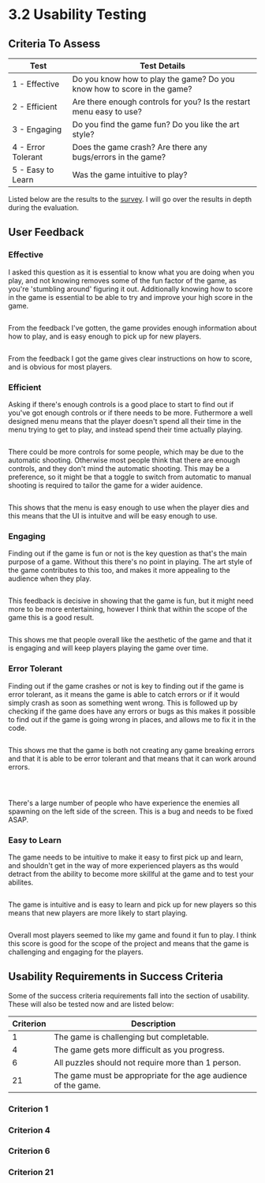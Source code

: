 # 3.2 Usability Testing

## Criteria To Assess

| Test               | Test Details                                                            |
| ------------------ | ----------------------------------------------------------------------- |
| 1 - Effective      | Do you know how to play the game? Do you know how to score in the game? |
| 2 - Efficient      | Are there enough controls for you? Is the restart menu easy to use?     |
| 3 - Engaging       | Do you find the game fun? Do you like the art style?                    |
| 4 - Error Tolerant | Does the game crash? Are there any bugs/errors in the game?             |
| 5 - Easy to Learn  | Was the game intuitive to play?                                         |

Listed below are the results to the [survey](https://www.surveymonkey.co.uk/r/B3YN9N8). I will go over the results in depth during the evaluation.

## User Feedback

### Effective

I asked this question as it is essential to know what you are doing when you play, and not knowing removes some of the fun factor of the game, as you're 'stumbling around' figuring it out. Additionally knowing how to score in the game is essential to be able to try and improve your high score in the game.

<figure><img src="../.gitbook/assets/Screenshot 2022-10-04 at 08.49.35.png" alt=""><figcaption></figcaption></figure>

From the feedback I've gotten, the game provides enough information about how to play, and is easy enough to pick up for new players.

<figure><img src="../.gitbook/assets/Screenshot 2022-10-04 at 08.51.08.png" alt=""><figcaption></figcaption></figure>

From the feedback I got the game gives clear instructions on how to score, and is obvious for most players.&#x20;

### Efficient

Asking if there's enough controls is a good place to start to find out if you've got enough controls or if there needs to be more. Futhermore a well designed menu means that the player doesn't spend all their time in the menu trying to get to play, and instead spend their time actually playing.&#x20;

<figure><img src="../.gitbook/assets/Screenshot 2022-10-04 at 08.52.06.png" alt=""><figcaption></figcaption></figure>

There could be more controls for some people, which may be due to the automatic shooting. Otherwise most people think that there are enough controls, and they don't mind the automatic shooting. This may be a preference, so it might be that a toggle to switch from automatic to manual shooting is required to tailor the game for a wider auidence.&#x20;

<figure><img src="../.gitbook/assets/Screenshot 2022-10-04 at 08.52.51.png" alt=""><figcaption></figcaption></figure>

This shows that the menu is easy enough to use when the player dies and this means that the UI is intuitve and will be easy enough to use.&#x20;

### Engaging

Finding out if the game is fun or not is the key question as that's the main purpose of a game. Without this there's no point in playing. The art style of the game contributes to this too, and makes it more appealing to the audience when they play.&#x20;

<figure><img src="../.gitbook/assets/Screenshot 2022-10-04 at 08.53.25.png" alt=""><figcaption></figcaption></figure>

This feedback is decisive in showing that the game is fun, but it might need more to be more entertaining, however I think that within the scope of the game this is a good result.&#x20;

<figure><img src="../.gitbook/assets/Screenshot 2022-10-04 at 08.54.41.png" alt=""><figcaption></figcaption></figure>

This shows me that people overall like the aesthetic of the game and that it is engaging and will keep players playing the game over time.&#x20;

### Error Tolerant

Finding out if the game crashes or not is key to finding out if the game is error tolerant, as it means the game is able to catch errors or if it would simply crash as soon as something went wrong. This is followed up by checking if the game does have any errors or bugs as this makes it possible to find out if the game is going wrong in places, and allows me to fix it in the code.&#x20;

<figure><img src="../.gitbook/assets/Screenshot 2022-10-04 at 08.55.27 (1).png" alt=""><figcaption></figcaption></figure>

This shows me that the game is both not creating any game breaking errors and that it is able to be error tolerant and that means that it can work around errors.&#x20;

<figure><img src="../.gitbook/assets/Screenshot 2022-10-04 at 08.59.14.png" alt=""><figcaption></figcaption></figure>

<figure><img src="../.gitbook/assets/Screenshot 2022-10-04 at 08.57.52.png" alt=""><figcaption></figcaption></figure>

<figure><img src="../.gitbook/assets/Screenshot 2022-10-04 at 08.58.25.png" alt=""><figcaption></figcaption></figure>

There's a large number of people who have experience the enemies all spawning on the left side of the screen. This is a bug and needs to be fixed ASAP.

### Easy to Learn

The game needs to be intuitive to make it easy to first pick up and learn, and shouldn't get in the way of more experienced players as ths would detract from the ability to become more skillful at the game and to test your abilites.&#x20;

<figure><img src="../.gitbook/assets/Screenshot 2022-10-04 at 09.16.25.png" alt=""><figcaption></figcaption></figure>

The game is intuitive and is easy to learn and pick up for new players so this means that new players are more likely to start playing.&#x20;

<figure><img src="../.gitbook/assets/Screenshot 2022-10-04 at 09.17.01.png" alt=""><figcaption></figcaption></figure>

Overall most players seemed to like my game and found it fun to play. I think this score is good for the scope of the project and means that the game is challenging and engaging for the players.&#x20;

## Usability Requirements in Success Criteria

Some of the success criteria requirements fall into the section of usability. These will also be tested now and are listed below:

| Criterion | Description                                                    |
| --------- | -------------------------------------------------------------- |
| 1         | The game is challenging but completable.                       |
| 4         | The game gets more difficult as you progress.                  |
| 6         | All puzzles should not require more than 1 person.             |
| 21        | The game must be appropriate for the age audience of the game. |

### Criterion 1



### Criterion 4



### Criterion 6



### Criterion 21
